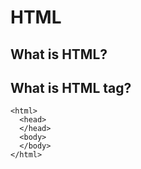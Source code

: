 # HTML

## What is HTML?

## What is HTML tag?

```
<html>
  <head>
  </head>
  <body>
  </body>
</html>
```
